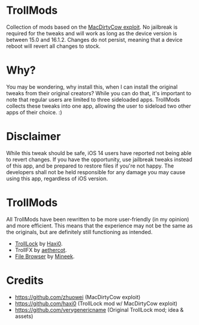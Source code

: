 # TrollMods
Collection of mods based on the [MacDirtyCow exploit](https://github.com/zhuowei/MacDirtyCowDemo/blob/main/vm_unaligned_copy_switch_race.c). No jailbreak is required for the tweaks and will work as long as the device version is between 15.0 and 16.1.2. Changes do not persist, meaning that a device reboot will revert all changes to stock.

# Why?
You may be wondering, why install this, when I can install the original tweaks from their original creators? While you can do that, it's important to note that regular users are limited to three sideloaded apps. TrollMods collects these tweaks into one app, allowing the user to sideload two other apps of their choice. :)

# Disclaimer
While this tweak should be safe, iOS 14 users have reported not being able to revert changes. If you have the opportunity, use jailbreak tweaks instead of this app, and be prepared to restore files if you're not happy. The developers shall not be held responsible for any damage you may cause using this app, regardless of iOS version.
 
# TrollMods
All TrollMods have been rewritten to be more user-friendly (in my opinion) and more efficient. This means that the experience may not be the same as the originals, but are definitely still functioning as intended.

* [TrollLock](https://github.com/haxi0/TrollLock-Reborn) by [Haxi0](https://github.com/haxi0).
* TrollFX by [aethercot](https://github.com/aethercot).
* [File Browser](https://github.com/mineek/FileManager) by [Mineek](https://github.com/mineek).
 
# Credits
- https://github.com/zhuowei (MacDirtyCow exploit)
- https://github.com/haxi0 (TrollLock mod w/ MacDirtyCow exploit)
- https://github.com/verygenericname (Original TrollLock mod; idea & assets)
